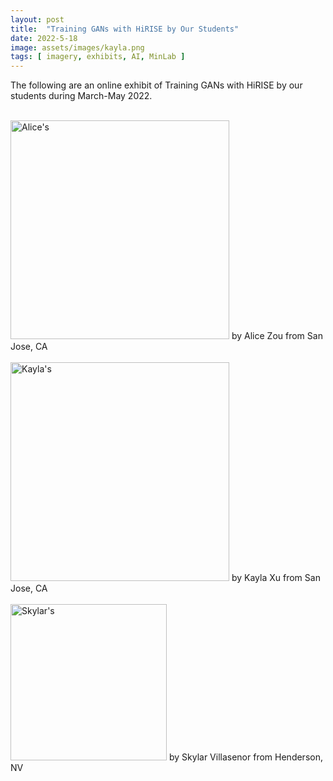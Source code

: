 ```yaml
---
layout: post
title:  "Training GANs with HiRISE by Our Students"
date: 2022-5-18
image: assets/images/kayla.png
tags: [ imagery, exhibits, AI, MinLab ]
---
```


The following are an online exhibit of Training GANs with HiRISE by our students during March-May 2022.


<br>
<img width=350 src="/assets/images/alice_hirise.gif" class="img-fluid" alt="Alice's" />  
by Alice Zou from San Jose, CA
<br>
<br>

<img width=350 src="/assets/images/kayla_hirise.gif" class="img-fluid" alt="Kayla's" />  
by Kayla Xu from San Jose, CA
<br>
<br>

<img width=250 src="/assets/images/skylar_hirise.gif" class="img-fluid" alt="Skylar's" />  
by Skylar Villasenor from Henderson, NV
&nbsp;

